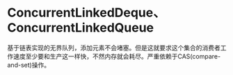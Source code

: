 # ConcurrentLinkedDeque、ConcurrentLinkedQueue

基于链表实现的无界队列，添加元素不会堵塞。但是这就要求这个集合的消费者工作速度至少要和生产这一样快，不然内存就会耗尽。严重依赖于CAS(compare-and-set)操作。
